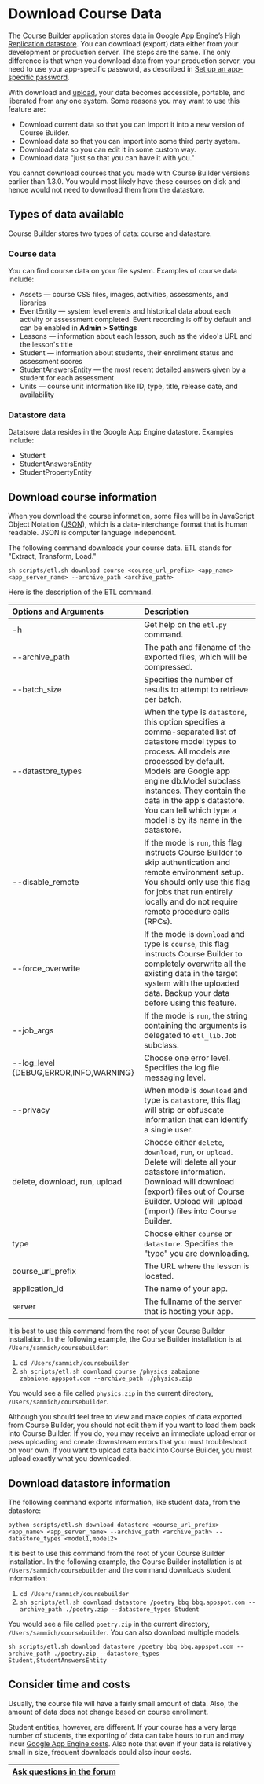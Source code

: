 <h1>Download Course Data</h1>

The Course Builder application stores data in Google App Engine’s [High Replication datastore](https://developers.google.com/appengine/docs/python/datastore/structuring_for_strong_consistency). You can download (export) data either from your development or production server. The steps are the same. The only difference is that when you download data from your production server, you need to use your app-specific password, as described in [Set up an app-specific password](UploadCode#Set_up_an_app-specific_password.md).

With download and [upload](ImportCourseData.md), your data becomes accessible, portable, and liberated from any one system. Some reasons you may want to use this feature are:

  * Download current data so that you can import it into a new version of Course Builder.
  * Download data so that you can import into some third party system.
  * Download data so you can edit it in some custom way.
  * Download data "just so that you can have it with you."

You cannot download courses that you made with Course Builder versions earlier than 1.3.0. You would most likely have these courses on disk and hence would not need to download them from the datastore.



## Types of data available ##
Course Builder stores two types of data: course and datastore.

### Course data ###
You can find course data on your file system. Examples of course data include:

  * Assets — course CSS files, images, activities, assessments, and libraries
  * EventEntity — system level events and historical data about each activity or assessment completed. Event recording is off by default and can be enabled in **Admin > Settings**
  * Lessons — information about each lesson, such as the video's URL and the lesson's title
  * Student — information about students, their enrollment status and assessment scores
  * StudentAnswersEntity — the most recent detailed answers given by a student for each assessment
  * Units — course unit information like ID, type, title, release date, and availability

### Datastore data ###
Datatsore data resides in the Google App Engine datastore. Examples include:

  * Student
  * StudentAnswersEntity
  * StudentPropertyEntity

## Download course information ##
When you download the course information, some files will be in JavaScript Object Notation ([JSON](http://www.json.org/)), which is a data-interchange format that is human readable.  JSON is computer language independent.

The following command downloads your course data. ETL stands for "Extract, Transform, Load."

```
sh scripts/etl.sh download course <course_url_prefix> <app_name> <app_server_name> --archive_path <archive_path>
```

Here is the description of the ETL command.

| **Options and Arguments** | **Description** |
|:--------------------------|:----------------|
| -h | Get help on the `etl.py` command. |
| --archive\_path | The path and filename of the exported files, which will be compressed. |
| --batch\_size | Specifies the number of results to attempt to retrieve per batch. |
| --datastore\_types | When the type is `datastore`, this option specifies a comma-separated list of datastore model types to process. All models are processed by default.  Models are Google app engine db.Model subclass instances. They contain the data in the app's datastore. You can tell which type a model is by its name in the datastore. |
| --disable\_remote | If the mode is `run`, this flag instructs Course Builder to skip authentication and remote environment setup. You should only use this flag for jobs that run entirely locally and do not require remote procedure calls (RPCs). |
| --force\_overwrite | If the mode is `download` and type is `course`, this flag instructs Course Builder to completely overwrite all the existing data in the target system with the uploaded data. Backup your data before using this feature. |
| --job\_args | If the mode is `run`, the string containing the arguments is delegated to `etl_lib.Job` subclass. |
| --log\_level {DEBUG,ERROR,INFO,WARNING} | Choose one error level. Specifies the log file messaging level. |
| --privacy | When mode is `download` and type is `datastore`, this flag will strip or obfuscate information that can identify a single user. |
| delete, download, run, upload | Choose either `delete`, `download`, `run`, or `upload`. Delete will delete all your datastore information. Download will download (export) files out of Course Builder. Upload will upload (import) files into Course Builder. |
| type | Choose either `course` or `datastore`. Specifies the "type" you are downloading. |
| course\_url\_prefix | The URL where the lesson is located. |
| application\_id | The name of your app. |
| server | The fullname of the server that is hosting your app. |

It is best to use this command from the root of your Course Builder installation. In the following example, the Course Builder installation is at `/Users/sammich/coursebuilder`:
  1. `cd /Users/sammich/coursebuilder`
  1. `sh scripts/etl.sh download course /physics zabaione zabaione.appspot.com --archive_path ./physics.zip`

You would see a file called `physics.zip` in the current directory, `/Users/sammich/coursebuilder`.

Although you should feel free to view and make copies of data exported from Course Builder, you should not edit them if you want to load them back into Course Builder. If you do, you may receive an immediate upload error or pass uploading and create downstream errors that you must troubleshoot on your own. If you want to upload data back into Course Builder, you must upload exactly what you downloaded.

## Download datastore information ##
The following command exports information, like student data, from the datastore:

```
python scripts/etl.sh download datastore <course_url_prefix> <app_name> <app_server_name> --archive_path <archive_path> --datastore_types <model1,model2>
```

It is best to use this command from the root of your Course Builder installation. In the following example, the Course Builder installation is at `/Users/sammich/coursebuilder` and the command downloads student information:
  1. `cd /Users/sammich/coursebuilder`
  1. `sh scripts/etl.sh download datastore /poetry bbq bbq.appspot.com --archive_path ./poetry.zip --datastore_types Student`

You would see a file called `poetry.zip` in the current directory, `/Users/sammich/coursebuilder`. You can also download multiple models:

`sh scripts/etl.sh download datastore /poetry bbq bbq.appspot.com --archive_path ./poetry.zip --datastore_types Student,StudentAnswersEntity`

## Consider time and costs ##

Usually, the course file will have a fairly small amount of data. Also, the amount of data does not change based on course enrollment.

Student entities, however, are different. If your course has a very large number of students, the exporting of data can take hours to run and may incur [Google App Engine costs](https://developers.google.com/appengine/docs/billing). Also note that even if your data is relatively small in size, frequent downloads could also incur costs.


| [Ask questions in the forum](https://groups.google.com/forum/?fromgroups#!categories/course-builder-forum/evaluate-course-efficacy) |
|:------------------------------------------------------------------------------------------------------------------------------------|